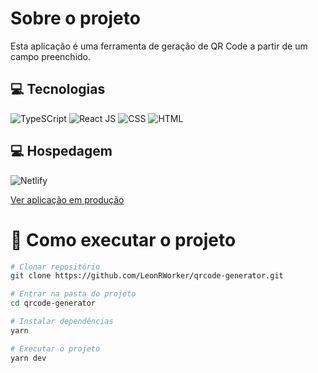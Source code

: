 # Sobre o projeto

Esta aplicação é uma ferramenta de geração de QR Code a partir de um campo preenchido.

## 💻 Tecnologias

![TypeSCript](https://img.shields.io/badge/TypeScript-007ACC?style=for-the-badge&logo=typescript&logoColor=white)
![React JS](https://img.shields.io/badge/React-20232A?style=for-the-badge&logo=react&logoColor=61DAFB)
![CSS](https://img.shields.io/badge/CSS3-1572B6?style=for-the-badge&logo=css3&logoColor=white)
![HTML](https://img.shields.io/badge/HTML5-E34F26?style=for-the-badge&logo=html5&logoColor=white)

## 💻 Hospedagem

![Netlify](https://img.shields.io/badge/Netlify-00C7B7?style=for-the-badge&logo=netlify&logoColor=white)

[Ver aplicação em produção](https://challenge-qrcode-generator.netlify.app "Gerador de QR Code")

# 🚀 Como executar o projeto

```bash
# Clonar repositório
git clone https://github.com/LeonRWorker/qrcode-generator.git 

# Entrar na pasta do projeto
cd qrcode-generator

# Instalar dependências
yarn

# Executar o projeto
yarn dev
```
